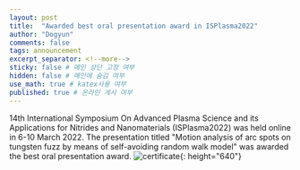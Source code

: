 ```yaml
---
layout: post
title:  "Awarded best oral presentation award in ISPlasma2022"
author: "Dogyun"
comments: false
tags: announcement
excerpt_separator: <!--more-->
sticky: false # 메인 상단 고정 여부
hidden: false # 메인에 숨김 여부
use_math: true # katex사용 여부
published: true # 온라인 게시 여부
---
```


14th International Symposium On Advanced Plasma Science and its Applications for Nitrides and Nanomaterials (ISPlasma2022) was held online in 6-10 March 2022.
The presentation titled "Motion analysis of arc spots on tungsten fuzz by means of self-avoiding random walk model" was awarded the best oral presentation award.
![certificate](){: height="640"}